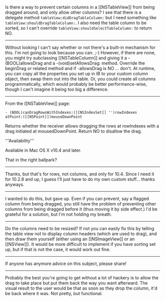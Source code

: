 

Is there a way to prevent certain columns in a [[NSTableView]] from being dragged around, and only allow other columns? I see that there is a delegate method <code>tableView:didDragTableColumn:</code> but I need something like <code>tableView:shouldDragTableColumn:</code>. I also need the table column to be sorted, so I can't override <code>tableView:shouldSelectTableColumn:</code> to return NO.

----

Without looking I can't say whether or not there's a built-in mechanism for this. I'm not going to look because you can. ;-)  However, if there are none, you might try subclassing [[NSTableColumn]] and giving it a -(BOOL)allowsDrag and a -(void)setAllowsDrag: method. Override the beginDrag or related method and if -allowsDrag is NO ... don't. At runtime, you can copy all the properties you set up in IB to your custom column object, then swap them out into the table. Or, you could create all columns programmatically, which would probably be better performance-wise, though I can't imagine it being too big a difference.

----

From the [[NSTableView]] page:

<code>- (BOOL)canDragRowsWithIndexes:([[NSIndexSet]] '')rowIndexes atPoint:([[NSPoint]])mouseDownPoint</code>

Returns whether the receiver allows dragging the rows at rowIndexes with a drag initiated at mousedDownPoint. Return NO to disallow the drag.

'''Availability'''

Available in Mac OS X v10.4 and later.

That in the right ballpark?

----

Thanks, but that's for rows, not columns, and only for 10.4. Since I need it for 10.2.8 and up, I guess I'll just have to do my own custom stuff... thanks anyways.

----

I wanted to do this, but gave up. Even if you can prevent, say a flagged column from being dragged, you still have the problem of preventing other columns from being dragged before it (thus moving it by side effect.) I'd be grateful for a solution, but I'm not holding my breath.

----

Do the columns need to be resized? If not you can easily fix this by telling the table view not to display column headers (which are used to drag), and then draw them yourself (either using an [[NSImageView]] or an [[NSView]]). It would be more difficult to implement if you have sorting set up, but if that is not the case, it would work out fine.

----

If anyone has anymore advice on this subject, please share! 

----

Probably the best you're going to get without a lot of hackery is to allow the drag to take place but put them back the way you want afterward. The visual result to the user would be that as soon as they drop the column, it'd be back where it was. Not pretty, but functional.